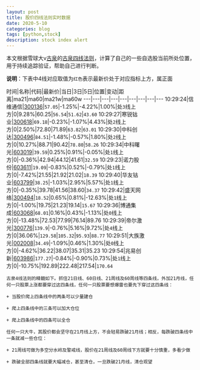 ```yaml
---
layout: post
title: 股价四线法则实时数据
date: 2020-5-10
categories: blog
tags: [python,stock]
description: stock index alert
---
```



本文根据雪球大v[古泉](https://xueqiu.com/u/7148646888)的[古泉四线法则](https://xueqiu.com/7148646888/130498192)，计算了自己的一些自选股当前所处位置，用于持续追踪验证，帮助自己进行判断。

**说明**：下表中4线对应取值为`红色`表示最新价处于对应指标上方，属正面

时间|名称|代码|最新价|当日|3日|5日|位置|变动|距离|ma21|ma60|ma21w|ma60w
---|---|---|---|---|---|---|---|---
10:29:24|信维通信|[300136](https://xueqiu.com/S/SZ300136)|`57.05`|-1.25%|-4.22%|1.00%|处`3`线上方|0|9.28%|60.25|`56.54`|`51.62`|`43.60`
10:29:27|寒锐钴业|[300618](https://xueqiu.com/S/SZ300618)|`69.18`|-0.23%|-1.07%|4.43%|处`2`线上方|0|2.50%|72.80|71.89|`63.82`|`63.01`
10:29:30|中科创达|[300496](https://xueqiu.com/S/SZ300496)|`84.51`|-1.48%|-0.57%|1.80%|处`2`线上方|0|10.27%|88.71|90.42|`78.80`|`58.26`
10:29:34|中科曙光|[603019](https://xueqiu.com/S/SH603019)|`39.59`|0.25%|0.91%|-0.05%|处`1`线上方|0|-0.36%|42.94|44.12|41.61|`32.59`
10:29:23|诺力股份|[603611](https://xueqiu.com/S/SH603611)|`19.09`|-0.83%|0.52%|-0.79%|处`1`线上方|0|-7.42%|21.55|21.92|21.02|`18.39`
10:29:40|华友钴业|[603799](https://xueqiu.com/S/SH603799)|`38.25`|-1.03%|2.95%|5.57%|处`1`线上方|0|-0.35%|39.78|41.56|38.60|`34.37`
10:29:42|盛天网络|[300494](https://xueqiu.com/S/SZ300494)|`18.52`|0.65%|0.81%|-12.63%|处`1`线上方|0|-1.00%|19.75|21.23|19.14|`15.67`
10:29:36|博通集成|[603068](https://xueqiu.com/S/SH603068)|`68.01`|0.16%|0.43%|-1.13%|处`0`线上方|0|-13.48%|72.53|77.99|76.14|89.76
10:29:39|帝尔激光|[300776](https://xueqiu.com/S/SZ300776)|`139.9`|-0.76%|5.16%|9.72%|处`4`线上方|0|36.06%|`129.58`|`105.32`|`95.93`|`88.77`
10:29:51|大族激光|[002008](https://xueqiu.com/S/SZ002008)|`34.49`|-1.09%|0.46%|1.30%|处`0`线上方|0|-4.62%|36.22|38.07|35.31|35.23
10:29:54|兆易创新|[603986](https://xueqiu.com/S/SH603986)|`177.27`|-0.84%|-0.90%|0.73%|处`1`线上方|0|-10.75%|192.89|222.48|217.54|`170.64`

```
古泉4线法则的精髓如下。抓住21日线、60日线、21周线及60周线等四条线，外加21月线，任何一只股票上涨都要穿过这四条线，任何一只股票要想爆雷也要先下穿过这四条线：

+ 当股价爬上四条线中的两条可以少量建仓

+ 爬上四条线中的三条可以加大仓位

+ 爬上四条线中的四条可以全仓

任何一只大牛，其股价都会坚守在21月线上方，不会轻易跌破21月线；相反，每跌破四条线中一条就减一些仓位：

+ 21周线可做为多空分水岭及警戒线，股价在21周线及60周线下方就要十分慎重，多看少做

+ 跌破全部四条线就要大幅减仓，甚至清仓，一旦跌破21月线，清仓观望
```